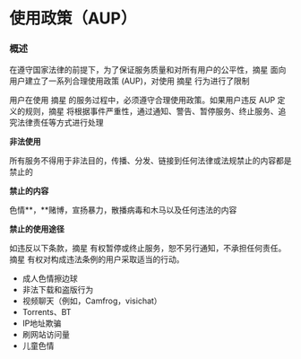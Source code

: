 # 使用政策（AUP）

### 概述

在遵守国家法律的前提下，为了保证服务质量和对所有用户的公平性，摘星 面向用户建立了一系列合理使用政策 \(AUP\)，对使用 摘星 行为进行了限制

用户在使用 摘星 的服务过程中，必须遵守合理使用政策。如果用户违反 AUP 定义的规则，摘星 将根据事件严重性，通过通知、警告、暂停服务、终止服务、追究法律责任等方式进行处理

**非法使用**

所有服务不得用于非法目的，传播、分发、链接到任何法律或法规禁止的内容都是禁止的

**禁止的内容**

色情**，**赌博，宣扬暴力，散播病毒和木马以及任何违法的内容

**禁止的使用途径**

如违反以下条款，摘星 有权暂停或终止服务，恕不另行通知，不承担任何责任。摘星 有权对构成违法条例的用户采取适当的行动。

* 成人色情擦边球
* 非法下载和盗版行为
* 视频聊天（例如，Camfrog，visichat）
* Torrents、BT
* IP地址欺骗
* 刷网站访问量
* 儿童色情







